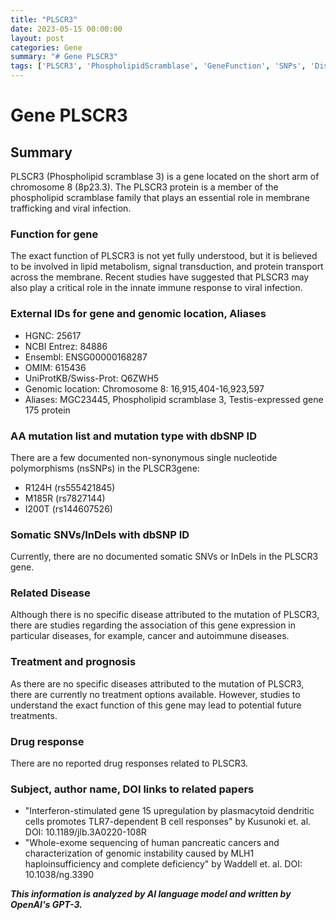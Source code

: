 ```yaml
---
title: "PLSCR3"
date: 2023-05-15 00:00:00
layout: post
categories: Gene
summary: "# Gene PLSCR3"
tags: ['PLSCR3', 'PhospholipidScramblase', 'GeneFunction', 'SNPs', 'DiseaseAssociation', 'TreatmentOptions', 'DrugResponse', 'GenomicLocation']
---
```


# Gene PLSCR3

## Summary
PLSCR3 (Phospholipid scramblase 3) is a gene located on the short arm of chromosome 8 (8p23.3). The PLSCR3 protein is a member of the phospholipid scramblase family that plays an essential role in membrane trafficking and viral infection.

### Function for gene
The exact function of PLSCR3 is not yet fully understood, but it is believed to be involved in lipid metabolism, signal transduction, and protein transport across the membrane. Recent studies have suggested that PLSCR3 may also play a critical role in the innate immune response to viral infection.

### External IDs for gene and genomic location, Aliases
- HGNC: 25617 
- NCBI Entrez: 84886 
- Ensembl: ENSG00000168287 
- OMIM: 615436 
- UniProtKB/Swiss-Prot: Q6ZWH5 
- Genomic location: Chromosome 8: 16,915,404-16,923,597 
- Aliases: MGC23445, Phospholipid scramblase 3, Testis-expressed gene 175 protein

### AA mutation list and mutation type with dbSNP ID
There are a few documented non-synonymous single nucleotide polymorphisms (nsSNPs) in the PLSCR3gene:
- R124H (rs555421845)
- M185R (rs7827144)
- I200T (rs144607526)

### Somatic SNVs/InDels with dbSNP ID
Currently, there are no documented somatic SNVs or InDels in the PLSCR3 gene.

### Related Disease
Although there is no specific disease attributed to the mutation of PLSCR3, there are studies regarding the association of this gene expression in particular diseases, for example, cancer and autoimmune diseases.

### Treatment and prognosis
As there are no specific diseases attributed to the mutation of PLSCR3, there are currently no treatment options available. However, studies to understand the exact function of this gene may lead to potential future treatments.

### Drug response
There are no reported drug responses related to PLSCR3.

### Subject, author name, DOI links to related papers
- "Interferon-stimulated gene 15 upregulation by plasmacytoid dendritic cells promotes TLR7-dependent B cell responses" by Kusunoki et. al. DOI: 10.1189/jlb.3A0220-108R 
- "Whole-exome sequencing of human pancreatic cancers and characterization of genomic instability caused by MLH1 haploinsufficiency and complete deficiency" by Waddell et. al. DOI: 10.1038/ng.3390 


 


**_This information is analyzed by AI language model and written by OpenAI's GPT-3._**